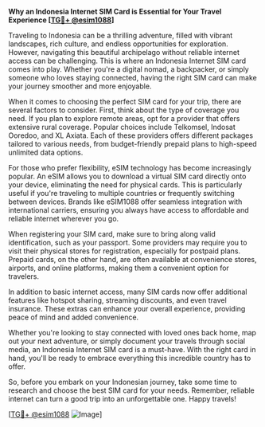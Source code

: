 **Why an Indonesia Internet SIM Card is Essential for Your Travel Experience [[TG💪+ @esim1088](https://t.me/s/esim1088)]**

Traveling to Indonesia can be a thrilling adventure, filled with vibrant landscapes, rich culture, and endless opportunities for exploration. However, navigating this beautiful archipelago without reliable internet access can be challenging. This is where an Indonesia Internet SIM card comes into play. Whether you're a digital nomad, a backpacker, or simply someone who loves staying connected, having the right SIM card can make your journey smoother and more enjoyable.

When it comes to choosing the perfect SIM card for your trip, there are several factors to consider. First, think about the type of coverage you need. If you plan to explore remote areas, opt for a provider that offers extensive rural coverage. Popular choices include Telkomsel, Indosat Ooredoo, and XL Axiata. Each of these providers offers different packages tailored to various needs, from budget-friendly prepaid plans to high-speed unlimited data options.

For those who prefer flexibility, eSIM technology has become increasingly popular. An eSIM allows you to download a virtual SIM card directly onto your device, eliminating the need for physical cards. This is particularly useful if you're traveling to multiple countries or frequently switching between devices. Brands like eSIM1088 offer seamless integration with international carriers, ensuring you always have access to affordable and reliable internet wherever you go.

When registering your SIM card, make sure to bring along valid identification, such as your passport. Some providers may require you to visit their physical stores for registration, especially for postpaid plans. Prepaid cards, on the other hand, are often available at convenience stores, airports, and online platforms, making them a convenient option for travelers.

In addition to basic internet access, many SIM cards now offer additional features like hotspot sharing, streaming discounts, and even travel insurance. These extras can enhance your overall experience, providing peace of mind and added convenience.

Whether you're looking to stay connected with loved ones back home, map out your next adventure, or simply document your travels through social media, an Indonesia Internet SIM card is a must-have. With the right card in hand, you'll be ready to embrace everything this incredible country has to offer.

So, before you embark on your Indonesian journey, take some time to research and choose the best SIM card for your needs. Remember, reliable internet can turn a good trip into an unforgettable one. Happy travels! 

[[TG💪+ @esim1088](https://t.me/s/esim1088) ![Image](https://i.postimg.cc/Y0z9fWf4/image.png)]